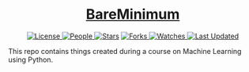 <div align = "center">

<h1><a href="https://2kabhishek.github.io/ML-Primer">BareMinimum</a></h1>

<a href="https://github.com/2KAbhishek/ML-Primer/blob/main/LICENSE">
<img alt="License" src="https://img.shields.io/github/license/2kabhishek/ML-Primer?style=flat&color=eee&label="> </a>

<a href="https://github.com/2KAbhishek/ML-Primer/graphs/contributors">
<img alt="People" src="https://img.shields.io/github/contributors/2kabhishek/ML-Primer?style=flat&color=ffaaf2&label=People"> </a>

<a href="https://github.com/2KAbhishek/ML-Primer/stargazers">
<img alt="Stars" src="https://img.shields.io/github/stars/2kabhishek/ML-Primer?style=flat&color=98c379&label=Stars"></a>

<a href="https://github.com/2KAbhishek/ML-Primer/network/members">
<img alt="Forks" src="https://img.shields.io/github/forks/2kabhishek/ML-Primer?style=flat&color=66a8e0&label=Forks"> </a>

<a href="https://github.com/2KAbhishek/ML-Primer/watchers">
<img alt="Watches" src="https://img.shields.io/github/watchers/2kabhishek/ML-Primer?style=flat&color=f5d08b&label=Watches"> </a>

<a href="https://github.com/2KAbhishek/ML-Primer/pulse">
<img alt="Last Updated" src="https://img.shields.io/github/last-commit/2kabhishek/ML-Primer?style=flat&color=e06c75&label="> </a>

</div>

This repo contains things created during a course on Machine Learning using Python.
